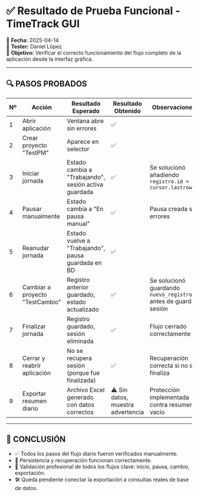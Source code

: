 # ✅ Resultado de Prueba Funcional - TimeTrack GUI

📅 **Fecha:** 2025-04-14  
🧪 **Tester:** Daniel López  
🎯 **Objetivo:** Verificar el correcto funcionamiento del flujo completo de la aplicación desde la interfaz gráfica.

---

## 🔍 PASOS PROBADOS

| Nº | Acción                              | Resultado Esperado                                     | Resultado Obtenido   | Observaciones                          |
|----|-------------------------------------|--------------------------------------------------------|----------------------|-----------------------------------------|
| 1  | Abrir aplicación                    | Ventana abre sin errores                               | ✅                   |                                         |
| 2  | Crear proyecto "TestPM"             | Aparece en selector                                    | ✅                   |                                         |
| 3  | Iniciar jornada                     | Estado cambia a "Trabajando", sesión activa guardada   | ✅                   | Se solucionó añadiendo `registro.id = cursor.lastrowid` |
| 4  | Pausar manualmente                  | Estado cambia a "En pausa manual"                      | ✅                   | Pausa creada sin errores                |
| 5  | Reanudar jornada                    | Estado vuelve a "Trabajando", pausa guardada en BD     | ✅                   |                                         |
| 6  | Cambiar a proyecto "TestCambio"     | Registro anterior guardado, estado actualizado         | ✅                   | Se solucionó guardando `nuevo_registro` antes de guardar sesión |
| 7  | Finalizar jornada                   | Registro guardado, sesión eliminada                    | ✅                   | Flujo cerrado correctamente             |
| 8  | Cerrar y reabrir aplicación         | No se recupera sesión (porque fue finalizada)          | ✅                   | Recuperación correcta si no se finaliza |
| 9  | Exportar resumen diario             | Archivo Excel generado con datos correctos             | ⚠️ Sin datos, muestra advertencia | Protección implementada contra resumen vacío |

---

## 🧠 CONCLUSIÓN

- ✅ Todos los pasos del flujo diario fueron verificados manualmente.
- 💾 Persistencia y recuperación funcionan correctamente.
- 🧪 Validación profesional de todos los flujos clave: inicio, pausa, cambio, exportación.
- 🛠️ Queda pendiente conectar la exportación a consultas reales de base de datos.
